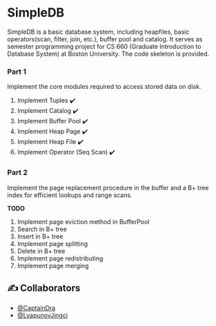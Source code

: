 # SimpleDB

SimpleDB is a basic database system, including heapfiles, basic operators(scan, filter, join, etc.), buffer pool and catalog. It serves as semester programming project for CS 660 (Graduate Introduction to Database System) at Boston University. The code skeleton is provided.

### Part 1 ###
Implement the core modules required to access stored data on disk.     
1. Implement Tuples   :heavy_check_mark:
2. Implement Catalog   :heavy_check_mark:
3. Implement Buffer Pool  :heavy_check_mark:
4. Implement Heap Page   :heavy_check_mark:
5. Implement Heap File   :heavy_check_mark:
6. Implement Operator (Seq Scan)   :heavy_check_mark:

### Part 2 ###
Implement the page replacement procedure in the buffer and a B+ tree index for efficient lookups and range scans.            

**TODO**
1. Implement page eviction method in BufferPool 
2. Search in B+ tree 
3. Insert in B+ tree 
4. Implement page splitting 
5. Delete in B+ tree
6. Implement page redistributing
7. Implement page merging


## ✍️ Collaborators ##
- [@CaptainDra](https://github.com/CaptainDra)
- [@LyapunovJingci](https://github.com/LyapunovJingci)

